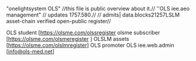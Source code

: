 "onelightsystem OLS" 
//this file is public overview about it.//
''OLS iee.aeo management" 
// updates 1757.580.//
// admits| data.blocks21257LSLM asset-chain verified open-public register//

OLS student [https://olsme.com/olssregister
olsme subscriber [https://olsme.com/olsmeregister ]
OLSLM assets [https://olsme.com/olslmregister]
OLS promoter OLS iee.web.admin [info@ols-med.net]
